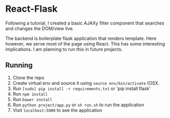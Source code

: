 # React-Flask
Following a tutorial, I created a basic AJAXy filter component that searches and changes the DOM/view live.

The backend is boilerplate flask application that renders template. Here however, we serve most of the page using React. This has some interesting implications. I am planning to run this in future projects.

## Running
1. Clone the repo
2. Create virtual env and source it using `source env/bin/activate` (OSX.
3. Run `[sudo] pip install -r requirements.txt` or 'pip install flask'
4. Run `npm install`
5. Run `bower install`
6. Run `python project/app.py` or `sh run.sh` to run the application
7. Visit `localhost:5000` to see the application
